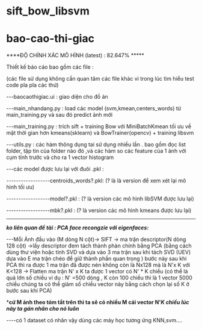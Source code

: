 # sift_bow_libsvm


# bao-cao-thi-giac

****ĐỘ CHÍNH XÁC MÔ HÌNH (latest) : 82.647% *****

Thiết kế báo cáo bao gồm các file :

(các file sử dụng không cần quan tâm các file khác vì trong lúc tìm hiểu test code pla pla các thứ)

---baocaothigiac.ui : giao diện cho đồ án


---main_nhandang.py : load các model (svm,kmean,centers_words) từ main_training.py và sau đó predict ảnh mới


---main_training.py : trích sift + training Bow với MiniBatchKmean tối ưu về mặt thời gian hơn kmeans(sklearn) 
và BowTrainer(opencv) + training libsvm


---utils.py : các hàm thông dụng tai sử dụng nhiều lần . bao gồm đọc list folder, tập tin của folder nào đó
,và các hàm so các feature của 1 ảnh với cụm tính trước và cho ra 1 vector histogram


---các model được lưu lại với đuôi .pkl :
        
------------------centroids_words?.pkl: (? là là version để xem xét lại mô hình tối ưu)

------------------model?.pkl : (? là version các mô hình libSVM được lưu lại)

------------------mbk?.pkl : (? là version các mô hình kmeans được lưu lại)





****************************************************************************************************************************************

***ko liên quan đề tài : PCA face recongzie với eigenfaces:***

---Mỗi Ảnh đầu vào (M dòng N cột)-> SIFT -> ma trận descriptor(N dòng 128 cột) ->lấy descriptor đem tách thành phàn chính bằng PCA (bằng cách dùng thư viện hoặc tính SVD và dựa vào 3 ma trận sau khi tách SVD (UEV)  dựa vào E ma trận chéo để giữ thành phần quan trọng ) bước này sau khi PCA thì ra được 1 ma trận đã được nén không còn là Nx128 mà là N'x K với K<128 -> Flatten ma trận N' x  K ta được 1 vector có N' * K chiều (có thể là quá lớn số chiều ví dụ : N' =500 dòng , K còn 100 chiều thì là 1 vector 5000 chiều  chúng ta có thể giảm số chiều vector này bằng cách chọn lại số K ở bước sau khi PCA)

***cứ M ảnh theo tóm tắt trên thì ta sẽ có nhiều M cái vector N'*K chiều lúc này ta gán nhãn cho nó luôn***

----có 1 dataset có nhãn vậy dùng các máy học tương ứng KNN,svm....


